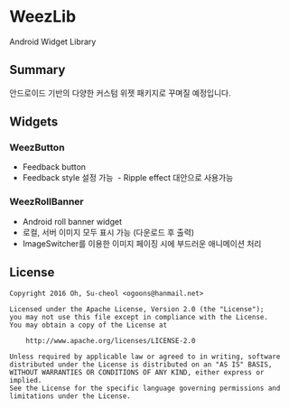 # WeezLib
Android Widget Library

## Summary
안드로이드 기반의 다양한 커스텀 위젯 패키지로 꾸며질 예정입니다.

## Widgets
### WeezButton
  - Feedback button
  - Feedback style 설정 가능
  - Ripple effect 대안으로 사용가능
 
### WeezRollBanner
  - Android roll banner widget
  - 로컬, 서버 이미지 모두 표시 가능 (다운로드 후 출력)
  - ImageSwitcher를 이용한 이미지 페이징 시에 부드러운 애니메이션 처리
  
## License

    Copyright 2016 Oh, Su-cheol <ogoons@hanmail.net>

    Licensed under the Apache License, Version 2.0 (the "License");
    you may not use this file except in compliance with the License.
    You may obtain a copy of the License at

        http://www.apache.org/licenses/LICENSE-2.0

    Unless required by applicable law or agreed to in writing, software
    distributed under the License is distributed on an "AS IS" BASIS,
    WITHOUT WARRANTIES OR CONDITIONS OF ANY KIND, either express or implied.
    See the License for the specific language governing permissions and
    limitations under the License.
